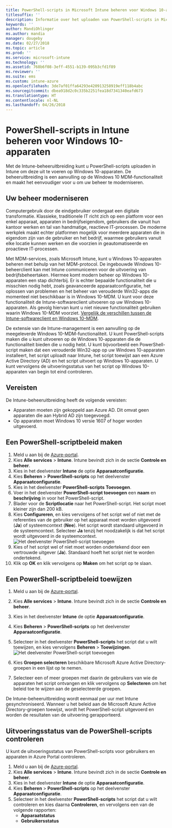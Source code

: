 ```yaml
---
title: PowerShell-scripts in Microsoft Intune beheren voor Windows 10-apparaten
titlesuffix: ''
description: Informatie over het uploaden van PowerShell-scripts in Microsoft Intune om deze uit te voeren op Windows 10-apparaten.
keywords: ''
author: MandiOhlinger
ms.author: mandia
manager: dougeby
ms.date: 02/27/2018
ms.topic: article
ms.prod: ''
ms.service: microsoft-intune
ms.technology: ''
ms.assetid: 768b6f08-3eff-4551-b139-095b3cfd1f89
ms.reviewer: ''
ms.suite: ems
ms.custom: intune-azure
ms.openlocfilehash: 3de7af01ffa64293e420913258919eff118b4abc
ms.sourcegitcommit: dbea918d2c0c335b2251fea18d7341340eafd673
ms.translationtype: HT
ms.contentlocale: nl-NL
ms.lasthandoff: 04/26/2018
---
```

# <a name="manage-powershell-scripts-in-intune-for-windows-10-devices"></a>PowerShell-scripts in Intune beheren voor Windows 10-apparaten
Met de Intune-beheeruitbreiding kunt u PowerShell-scripts uploaden in Intune om deze uit te voeren op Windows 10-apparaten. De beheeruitbreiding is een aanvulling op de Windows 10 MDM-functionaliteit en maakt het eenvoudiger voor u om uw beheer te moderniseren.

## <a name="moving-to-modern-management"></a>Uw beheer moderniseren
Computergebruik door de eindgebruiker ondergaat een digitale transformatie. Klassieke, traditionele IT richt zich op een platform voor een enkel apparaat, apparaten in bedrijfseigendom, gebruikers die vanuit hun kantoor werken en tal van handmatige, reactieve IT-processen. De moderne werkplek maakt echter platformen mogelijk voor meerdere apparaten die in eigendom zijn van de gebruiker en het bedrijf, waarmee gebruikers vanuit elke locatie kunnen werken en die voorzien in geautomatiseerde en proactieve IT-processen. 

Met MDM-services, zoals Microsoft Intune, kunt u Windows 10-apparaten beheren met behulp van het MDM-protocol. De ingebouwde Windows 10-beheerclient kan met Intune communiceren voor de uitvoering van bedrijfsbeheertaken. Hiermee komt modern beheer op Windows 10-apparaten een stap dichterbij. Er is echter bepaalde functionaliteit die u misschien nodig hebt, zoals geavanceerde apparaatconfiguratie, het oplossen van problemen en het beheer van verouderde Win32-apps die momenteel niet beschikbaar is in Windows 10-MDM. U kunt voor deze functionaliteit de Intune-softwareclient uitvoeren op uw Windows 10-apparaten. Als gevolg hiervan kunt u niet nieuwe functionaliteit gebruiken waarin Windows 10-MDM voorziet. [Vergelijk de verschillen tussen de Intune-softwareclient en Windows 10-MDM](https://docs.microsoft.com/intune-classic/deploy-use/pc-management-comparison).

De extensie van de Intune-management is een aanvulling op de meegeleverde Windows 10-MDM-functionaliteit. U kunt PowerShell-scripts maken die u kunt uitvoeren op de Windows 10-apparaten die de functionaliteit bieden die u nodig hebt. U kunt bijvoorbeeld een PowerShell-script maken dat een verouderde Win32-app op uw Windows 10-apparaten installeert, het script uploadt naar Intune, het script toewijst aan een Azure Active Directory (AD) en het script uitvoert op Windows 10-apparaten. U kunt vervolgens de uitvoeringsstatus van het script op Windows 10-apparaten van begin tot eind controleren.

## <a name="prerequisites"></a>Vereisten
De Intune-beheeruitbreiding heeft de volgende vereisten:
- Apparaten moeten zijn gekoppeld aan Azure AD. Dit omvat geen apparaten die aan Hybrid AD zijn toegevoegd.
- Op apparaten moet Windows 10 versie 1607 of hoger worden uitgevoerd.

## <a name="create-a-powershell-script-policy"></a>Een PowerShell-scriptbeleid maken 
1. Meld u aan bij de [Azure-portal](https://portal.azure.com).
2. Kies **Alle services** > **Intune**. Intune bevindt zich in de sectie **Controle en beheer**.
3. Kies in het deelvenster **Intune** de optie **Apparaatconfiguratie**.
4. Kies **Beheren** > **PowerShell-scripts** op het deelvenster **Apparaatconfiguratie**.
5. Kies in het deelvenster **PowerShell-scripts** **Toevoegen**.
6. Voer in het deelvenster **PowerShell-script toevoegen** een **naam** en **beschrijving** in voor het PowerShell-script.
7. Blader voor de **Scriptlocatie** naar het PowerShell-script. Het script moet kleiner zijn dan 200 kB.
8. Kies **Configureren**, en kies vervolgens of het script wel of niet met de referenties van de gebruiker op het apparaat moet worden uitgevoerd (**Ja**) of systeemcontext (**Nee**). Het script wordt standaard uitgevoerd in de systeemcontext. Selecteer **Ja** tenzij het noodzakelijk is dat het script wordt uitgevoerd in de systeemcontext. 
  ![Het deelvenster PowerShell-script toevoegen](./media/mgmt-extension-add-script.png)
9. Kies of het script wel of niet moet worden ondertekend door een vertrouwde uitgever (**Ja**). Standaard hoeft het script niet te worden ondertekend. 
10. Klik op **OK** en klik vervolgens op **Maken** om het script op te slaan.

## <a name="assign-a-powershell-script-policy"></a>Een PowerShell-scriptbeleid toewijzen
1. Meld u aan bij de [Azure-portal](https://portal.azure.com).
2. Kies **Alle services** > **Intune**. Intune bevindt zich in de sectie **Controle en beheer**.
3. Kies in het deelvenster **Intune** de optie **Apparaatconfiguratie**.
4. Kies **Beheren** > **PowerShell-scripts** op het deelvenster **Apparaatconfiguratie**.
5. Selecteer in het deelvenster **PowerShell-scripts** het script dat u wilt toewijzen, en kies vervolgens **Beheren** > **Toewijzingen**.
  ![Het deelvenster PowerShell-script toevoegen](./media/mgmt-extension-assignments.png)
 
6. Kies **Groepen selecteren** beschikbare Microsoft Azure Active Directory-groepen in een lijst op te nemen. 
7. Selecteer een of meer groepen met daarin de gebruikers van wie de apparaten het script ontvangen en klik vervolgens op **Selecteren** om het beleid toe te wijzen aan de geselecteerde groepen.

De Intune-beheeruitbreiding wordt eenmaal per uur met Intune gesynchroniseerd. Wanneer u het beleid aan de Microsoft Azure Active Directory-groepen toewijst, wordt het PowerShell-script uitgevoerd en worden de resultaten van de uitvoering gerapporteerd. 
 
## <a name="monitor-run-status-for-powershell-scripts"></a>Uitvoeringsstatus van de PowerShell-scripts controleren
U kunt de uitvoeringsstatus van PowerShell-scripts voor gebruikers en apparaten in Azure Portal controleren.
1. Meld u aan bij de [Azure-portal](https://portal.azure.com).
2. Kies **Alle services** > **Intune**. Intune bevindt zich in de sectie **Controle en beheer**.
3. Kies in het deelvenster **Intune** de optie **Apparaatconfiguratie**.
4. Kies **Beheren** > **PowerShell-scripts** op het deelvenster **Apparaatconfiguratie**.
5. Selecteer in het deelvenster **PowerShell-scripts** het script dat u wilt controleren en kies daarna **Controleren**, en vervolgens een van de volgende rapporten:
   - **Apparaatstatus**
   - **Gebruikersstatus**
